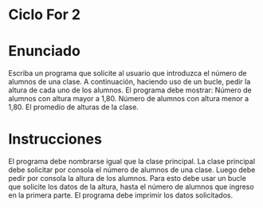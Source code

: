 # Ciclo For 2 
# Enunciado
Escriba un programa que solicite al usuario que introduzca el número de alumnos de una clase. A continuación, haciendo uso de un bucle, pedir la altura de cada uno de los alumnos. El programa debe mostrar: Número de alumnos con altura mayor a 1,80. Número de alumnos con altura menor a 1,80. El promedio de alturas de la clase.

# Instrucciones
El programa debe nombrarse igual que la clase principal. La clase principal debe solicitar por consola el número de alumnos de una clase. Luego debe pedir por consola la altura de los alumnos. Para esto debe usar un bucle que solicite los datos de la altura, hasta el número de alumnos que ingreso en la primera parte. El programa debe imprimir los datos solicitados.